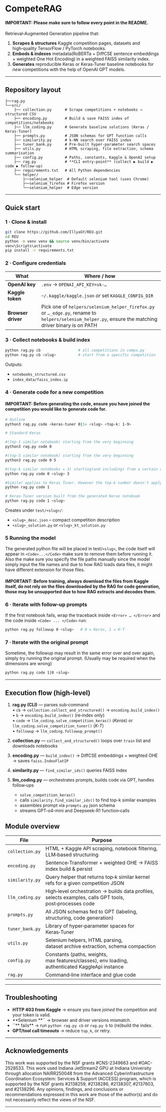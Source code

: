 # CompeteRAG

#### IMPORTANT: Please make sure to follow every point in the README.

Retrieval‑Augmented Generation pipeline that:

1. **Scrapes & structures** Kaggle competition pages, datasets and high‑quality TensorFlow / PyTorch notebooks.
2. **Embeds & indexes** metadata(RoBERTa + DiffCSE sentence embeddings + weighted One Hot Encoding) in a weighted FAISS similarity index.
3. **Generates** reproducible Keras or Keras‑Tuner baseline notebooks for *new* competitions with the help of OpenAI GPT models.


---

## Repository layout

```
├──rag.py
└──src/
	├── collection.py      # Scrape competitions + notebooks → structured CSV
	├── encoding.py        # Build & save FAISS index of competitions/notebooks
	├── llm_coding.py      # Generate baseline solutions (Keras / Keras‑Tuner)
	├── prompts.py         # JSON schemas for GPT function calls
	├── similarity.py      # k‑NN search over FAISS index
	├── tuner_bank.py      # Pre‑built hyper‑parameter search spaces
	├── utils.py           # HTML scraping, file extraction, schema summarisation
	├── config.py          # Paths, constants, Kaggle & OpenAI setup
	├── rag.py             # **CLI entry‑point** (collect ▶ build ▶ code ▶ follow‑up)
	├── requirements.txt   # All Python dependencies
	└── helper/
		├──selenium_helper  # Default selenium tool (uses Chrome)
		├──selenium_firefox # Firefox version
		└──selenium_helper  # Edge version
```

---

## Quick start

### 1 · Clone & install

```bash
git clone https://github.com/IllyaGY/REU.git
cd REU
python -m venv venv && source venv/bin/activate   
venv\Scripts\activate
pip install -r requirements.txt
```

### 2 · Configure credentials

| What               | Where / how                                                                                                                                           |
| ------------------ | ----------------------------------------------------------------------------------------------------------------------------------------------------- |
| **OpenAI key**     | `.env` → `OPENAI_API_KEY=sk‑…`                                                                                                                        |
| **Kaggle token**   | `~/.kaggle/kaggle.json` *or* set `KAGGLE_CONFIG_DIR`                                                                                                  |
| **Browser driver** | Pick one of `helpers/selenium_helper_firefox.py` or `…_edge.py`, rename to `helpers/selenium_helper.py`, ensure the matching driver binary is on PATH |

### 3 · Collect notebooks & build index

```bash
python rag.py cb                 # all competitions in comps.py
python rag.py cb <slug>          # start from a specific competition
```

Outputs:

- `notebooks_structured.csv`
- `index_data/faiss_index.ip`

### 4 · Generate code for a new competition

#### IMPORTANT: Before generating the code, ensure you have joined the competition you would like to generate code for.

```bash
# Outline
python3 rag.py code <keras-tuner 0|1> <slug> <top-k: 1-9> 

# Standard Keras 

#(top-1 similar notebook) starting from the very beginning
python3 rag.py code 0 

#(top-5 similar notebook) starting from the very beginning
python3 rag.py code 0 5

#(top‑k similar notebooks = 3) starting(and including) from a certain competition
python rag.py code 0 <slug> 3

#Similar applies to Keras Tuner. However the top-k number doesn't apply in this case
python rag.py code 1 

# Keras‑Tuner version built from the generated Keras notebook
python rag.py code 1 <slug>
```

Creates under `test/<slug>/`:

- `<slug>_desc.json` – compact competition description
- `<slug>_solution.py`  or  `<slug>_kt_solution.py`

### 5 Running the model

The generated python file will be placed in test/`<slug>`, the code itself will appear in `<Code>...</Code>` make sure to remove them before running it. Also the make sure you specify the file paths manually since the model simply input the file names and due to how RAG loads data files, it might have different extension for those files.

#### IMPORTANT: Before training, always download the files from Kaggle itself, do not rely on the files downloaded by the RAG for code generation, those may be unsupported due to how RAG extracts and decodes them. 

### 6 · Iterate with follow‑up prompts

If the first notebook fails, wrap the traceback inside `<Error> … </Error>` and the code inside `<Code> ... </Code>` run:

```bash
python rag.py followup 0 <slug>   # 0 = Keras, 1 = K‑T
```

### 7 · Iterate with the original prompt

Sometime, the followup may result in the same error over and over again, simply try running the original prompt. (Usually may be required when the dimensions are wrong)

```bash
python rag.py code 1|0 <slug>
```
---

## Execution flow (high‑level)

1. **rag.py (CLI)** — parses sub‑command\
   • `cb`   → `collection.collect_and_structured()` → `encoding.build_index()`\
   • `b`    → `encoding.build_index()` (re‑index only)\
   • `code` → `llm_coding.solve_competition_keras()` (*Keras*) or `llm_coding.solve_competition_tuner()` (*K‑T*)\
   • `followup` → `llm_coding.followup_prompt()`

2. **collection.py** — `collect_and_structured()` loops over `train` list and downloads notebooks

3. **encoding.py** — `build_index()` → DiffCSE embeddings + weighted OHE → saves `faiss.IndexFlatIP`

4. **similarity.py** — `find_similar_ids()` queries FAISS index

5. **llm\_coding.py** — orchestrates prompts, builds code via GPT, handles follow‑ups
	- `solve_competition_keras()`
     - calls `similarity.find_similar_ids()` to find top-k similar examples
     - assembles prompt via `prompts.py` json schema
     - streams GPT-o4-mini and Deepseek-R1 function‑calls


## Module overview

| File            | Purpose                                                                                                 |
| --------------- | ------------------------------------------------------------------------------------------------------- |
| `collection.py` | HTML + Kaggle API scraping, notebook filtering, LLM‑based structuring                                   |
| `encoding.py`   | Sentence‑Transformer + weighted OHE → FAISS index build & persist                                       |
| `similarity.py` | Query helper that returns top‑k similar kernel refs for a given competition JSON                        |
| `llm_coding.py` | High‑level orchestration → builds data profiles, selects examples, calls GPT tools, post‑processes code |
| `prompts.py`    | All JSON schemas fed to GPT (labeling, structuring, code generation)                                    |
| `tuner_bank.py` | Library of hyper‑parameter spaces for Keras‑Tuner                                                       |
| `utils.py`      | Selenium helpers, HTML parsing, dataset archive extraction, schema compaction                           |
| `config.py`     | Constants (paths, weights, max features/classes), env loading, authenticated KaggleApi instance         |
| `rag.py`        | Command‑line interface and glue code                                                                    |

---

## Troubleshooting

- **HTTP 403 from Kaggle** → ensure you have *joined* the competition and your token is valid.
- **Selenium **`` → browser and driver versions mismatch.
- ``** fails** → run `python rag.py cb` or `rag.py b` to (re)build the index.
- **GPT/tool call timeouts** → reduce `top_k`, or retry.

---

## Acknowledgements

This work was supported by the NSF grants #CNS-2349663 and #OAC-2528533. This work used Indiana JetStream2 GPU at Indiana University through allocation NAIRR250048 from the Advanced Cyberinfrastructure Coordination Ecosystem: Services & Support (ACCESS) program, which is supported by the NSF grants #2138259, #2138286, #2138307, #2137603, and #2138296. Any opinions, findings, and conclusions or recommendations expressed in this work are those of the author(s) and do not necessarily reflect the views of the NSF.

---



 